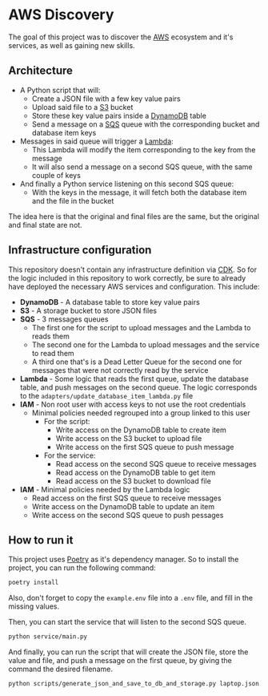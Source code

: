 # AWS Discovery

The goal of this project was to discover the [AWS](https://aws.amazon.com/) ecosystem and it's services, as well as gaining new skills.

## Architecture

- A Python script that will:
  - Create a JSON file with a few key value pairs
  - Upload said file to a [S3](https://aws.amazon.com/s3/) bucket
  - Store these key value pairs inside a [DynamoDB](https://aws.amazon.com/dynamodb/) table
  - Send a message on a [SQS](https://aws.amazon.com/sqs/) queue with the corresponding bucket and database item keys
- Messages in said queue will trigger a [Lambda](https://aws.amazon.com/lambda/):
  - This Lambda will modify the item corresponding to the key from the message
  - It will also send a message on a second SQS queue, with the same couple of keys
- And finally a Python service listening on this second SQS queue:
  - With the keys in the message, it will fetch both the database item and the file in the bucket

The idea here is that the original and final files are the same, but the original and final state are not.

## Infrastructure configuration

This repository doesn't contain any infrastructure definition via [CDK](https://aws.amazon.com/cdk/). So for the logic included in this repository to work correctly, be sure to already have deployed the necessary AWS services and configuration. This include:

- **DynamoDB** - A database table to store key value pairs
- **S3** - A storage bucket to store JSON files
- **SQS** - 3 messages queues
  - The first one for the script to upload messages and the Lambda to reads them
  - The second one for the Lambda to upload messages and the service to read them
  - A third one that's is a Dead Letter Queue for the second one for messages that were not correctly read by the service
- **Lambda** - Some logic that reads the first queue, update the database table, and push messages on the second queue. The logic corresponds to the `adapters/update_database_item_lambda.py` file
- **IAM** - Non root user with access keys to not use the root credentials
  -  Minimal policies needed regrouped into a group linked to this user
     -  For the script:
        -  Write access on the DynamoDB table to create item
        -  Write access on the S3 bucket to upload file
        -  Write access on the first SQS queue to push message
     -  For the service:
        -  Read access on the second SQS queue to receive messages
        -  Read access on the DynamoDB table to get item
        -  Read access on the S3 bucket to download file
-  **IAM** - Minimal policies needed by the Lambda logic
   -  Read access on the first SQS queue to receive messages
   -  Write access on the DynamoDB table to update an item
   -  Write access on the second SQS queue to push pessages

## How to run it

This project uses [Poetry](https://python-poetry.org/) as it's dependency manager. So to install the project, you can run the following command:
``` bash
poetry install
```

Also, don't forget to copy the `example.env` file into a `.env` file, and fill in the missing values.

Then, you can start the service that will listen to the second SQS queue.
``` bash
python service/main.py
```

And finally, you can run the script that will create the JSON file, store the value and file, and push a message on the first queue, by giving the command the desired filename.
``` bash
python scripts/generate_json_and_save_to_db_and_storage.py laptop.json
```
